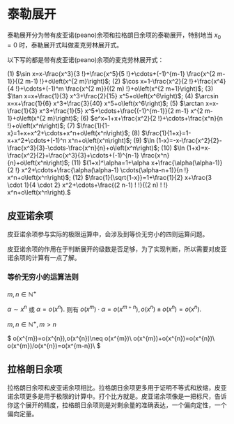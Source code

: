# 泰勒展开
泰勒展开分为带有皮亚诺(peano)余项和拉格朗日余项的泰勒展开，特别地当 $x_0=0$ 时，泰勒展开式叫做麦克劳林展开式。

以下写的都是带有皮亚诺(peano)余项的麦克劳林展开式：

(1) $\sin x=x-\frac{x^3}{3 !}+\frac{x^5}{5 !}+\cdots+(-1)^{m-1} \frac{x^{2 m-1}}{(2 m-1) !}+o\left(x^{2 m}\right)$;
(2) $\cos x=1-\frac{x^2}{2 !}+\frac{x^4}{4 !}+\cdots+(-1)^m \frac{x^{2 m}}{(2 m) !}+o\left(x^{2 m+1}\right)$;
(3) $\tan x=x+\frac{1}{3} x^3+\frac{2}{15} x^5+o\left(x^6\right)$;
(4) $\arcsin x=x+\frac{1}{6} x^3+\frac{3}{40} x^5+o\left(x^6\right)$;
(5) $\arctan x=x-\frac{1}{3} x^3+\frac{1}{5} x^5+\cdots+\frac{(-1)^{m-1}}{2 m-1} x^{2 m-1}+o\left(x^{2 m}\right)$;
(6) $e^x=1+x+\frac{x^2}{2 !}+\cdots+\frac{x^n}{n !}+o\left(x^n\right)$;
(7) $\frac{1}{1-x}=1+x+x^2+\cdots+x^n+o\left(x^n\right)$;
(8) $\frac{1}{1+x}=1-x+x^2+\cdots+(-1)^n x^n+o\left(x^n\right)$;
(9) $\ln (1-x)=-x-\frac{x^2}{2}-\frac{x^3}{3}-\cdots-\frac{x^n}{n}+o\left(x^n\right)$;
(10) $\ln (1+x)=x-\frac{x^2}{2}+\frac{x^3}{3}+\cdots+(-1)^{n-1} \frac{x^n}{n}+o\left(x^n\right)$;
(11) $(1+x)^\alpha=1+\alpha x+\frac{\alpha(\alpha-1)}{2 !} x^2+\cdots+\frac{\alpha(\alpha-1) \cdots(\alpha-n+1)}{n !} x^n+o\left(x^n\right)$;
(12) $\frac{1}{\sqrt{1-x}}=1+\frac{1}{2} x+\frac{3 \cdot 1}{4 \cdot 2} x^2+\cdots+\frac{(2 n-1) ! !}{(2 n) ! !} x^n+o\left(x^n\right).$

## 皮亚诺余项
皮亚诺余项参与实际的极限运算中，会涉及到等价无穷小的四则运算问题。

皮亚诺余项的作用在于判断展开的级数是否足够，为了实现判断，所以需要对皮亚诺余项的计算有一点了解。
### 等价无穷小的运算法则
$m,n\in \mathbb{N}^{+}$

$\alpha\sim x^{n}$ 或 $\alpha=o(x^{n}).$ 则有 $o(x^{m})\cdot \alpha=o(x^{m+n}),o(x^{n})\pm o(x^{n})=o(x^{n}).$

$m,n\in \mathbb{N}^{+},m>n$

$
o(x^{m})=o(x^{n}),o(x^{n})\neq o(x^{m})\\
o(x^{m})+o(x^{n})=o(x^{n})\\
o(x^{m})/o(x^{n})=o(x^{m-n})\\
$

## 拉格朗日余项
拉格朗日余项和皮亚诺余项相比。拉格朗日余项更多用于证明不等式和放缩，皮亚诺余项更多是用于极限的计算中。打个比方就是。皮亚诺余项像是一把标尺，告诉你这个展开的精度，拉格朗日余项则是对剩余量的准确表达，一个偏向定性，一个偏向定量。